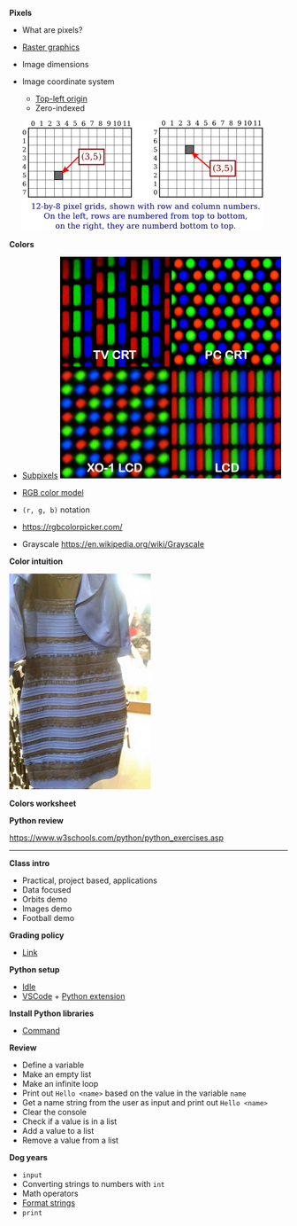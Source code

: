 **Pixels**

- What are pixels?
- [Raster graphics](https://en.wikipedia.org/wiki/Raster_graphics)
- Image dimensions
- Image coordinate system

  - [Top-left origin](https://dsp.stackexchange.com/questions/35925/why-do-we-use-the-top-left-corner-as-the-origin-in-image-processing)
  - Zero-indexed

  ![](images/colors/pixel-coordinates.png)

**Colors**

- [Subpixels](https://en.wikipedia.org/wiki/Subpixel_rendering)
  ![](images/colors/Pixel_geometry_01_Pengo.jpg)

- [RGB color model](https://en.wikipedia.org/wiki/RGB_color_model)
- `(r, g, b)` notation
- https://rgbcolorpicker.com/
- Grayscale https://en.wikipedia.org/wiki/Grayscale

**Color intuition**

![](images/colors/the_dress.jpg)

**Colors worksheet**

**Python review**

https://www.w3schools.com/python/python_exercises.asp

---

**Class intro**

- Practical, project based, applications
- Data focused
- Orbits demo
- Images demo
- Football demo

**Grading policy**

- [Link](../shared/grading.md)

**Python setup**

- [Idle](https://www.python.org/downloads/)
- [VSCode](https://code.visualstudio.com/) +
  [Python extension](https://marketplace.visualstudio.com/items?itemName=ms-python.python)

**Install Python libraries**

- [Command](../shared/install-python-libraries)

**Review**

- Define a variable
- Make an empty list
- Make an infinite loop
- Print out `Hello <name>` based on the value in the variable `name`
- Get a name string from the user as input and print out `Hello <name>`
- Clear the console
- Check if a value is in a list
- Add a value to a list
- Remove a value from a list

**Dog years**

- `input`
- Converting strings to numbers with `int`
- Math operators
- [Format strings](https://realpython.com/python-string-formatting/)
- `print`
